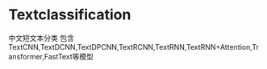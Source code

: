 # Textclassification
中文短文本分类  包含TextCNN,TextDCNN,TextDPCNN,TextRCNN,TextRNN,TextRNN+Attention,Transformer,FastText等模型
